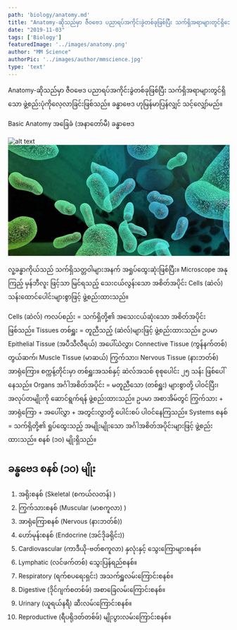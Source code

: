 ```yaml
---
path: 'biology/anatomy.md'
title: "Anatomy-ဆိုသည်မှာ ဇီဝဗေဒ ပညာရပ်အကိုင်းခွဲတစ်ခုဖြစ်ပြီး သက်ရှိအရာများတွင်ရှိသောဖွဲ့စည်းပုံကိုလေ့လာခြင်းဖြစ်သည်။"
date: "2019-11-03"
tags: ['Biology']
featuredImage: '../images/anatomy.png'
author: "MM Science"
authorPic: '../images/author/mmscience.jpg'
type: 'text'
---
```


Anatomy-ဆိုသည်မှာ ဇီဝဗေဒ ပညာရပ်အကိုင်းခွဲတစ်ခုဖြစ်ပြီး သက်ရှိအရာများတွင်ရှိသော
ဖွဲ့စည်းပုံကိုလေ့လာခြင်းဖြစ်သည်။ ခန္ဓာဗေဒ ဟုမြန်မာပြန်လျှင် သင့်လျှော်မည်။

Basic Anatomy အခြေခံ (အနာတော်မီ) ခန္ဓာဗေဒ

![alt text](./images/botany.jpg)
![alt](./biology.jpeg)

လူ့ခန္ဓာကိုယ်သည် သက်ရှိသတ္တဝါများအနက် အရှုပ်ထွေးဆုံးဖြစ်ပြီး။ Microscope အနုကြည့် မှန်ဘီလူး ဖြင့်သာ မြင်ရသည့် သေးငယ်လွန်းသော အစိတ်အပိုင်း Cells (ဆဲလ်) သန်းထောင်ပေါင်းများစွာဖြင့် ဖွဲ့စည်းထားသည်။

Cells (ဆဲလ်) ကလပ်စည်း = သက်ရှိတို့၏ အသေးငယ်ဆုံးသော အစိတ်အပိုင်းဖြစ်သည်။
Tissues တစ်ရှူး = တူညီသည့် (ဆဲလ်)များဖြင့် ဖွဲ့စည်းထားသည်။ ဥပမာ Epithelial Tissue (အပီသီလီရယ်) အပေါ်ယံလွှာ၊ Connective Tissue (ကွန်နက်တစ်) တွယ်ဆက်၊ Muscle Tissue (မာဆယ်) ကြွက်သား၊ Nervous Tissue (နားဘတ်စ်) အာရုံကြော။ စက္ကန့်တိုင်းမှာ တစ်ရှူးအသစ်နှင့် ဆဲလ်အသစ် စုစုပေါင်း ၂၅ သန်း ဖြစ်ပေါ်နေသည်။
Organs အင်္ဂါအစိတ်အပိုင်း = မတူညီသော (တစ်ရှူး) များစွာတို့ ပါဝင်ပြီး၊ အလုပ်တမျိုးကို ဆောင်ရွက်ရန် ဖွဲ့စည်းထားသည်။ ဥပမာ အစာအိမ်တွင် ကြွက်သား + အာရုံကြော + အပေါ်လွှာ + အတွင်းလွှာတို့ ပေါင်းစပ် ပါဝင်နေကြသည်။
Systems စနစ် = သက်ရှိတို့၏ ရှုပ်ထွေးသည့် အမျိုးမျိုးသော အင်္ဂါအစိတ်အပိုင်းများဖြင့် ဖွဲ့စည်း ထားသည်။ စနစ် (၁ဝ) မျိုးရှိသည်။

## ခန္ဓဗေဒ စနစ် (၁ဝ) မျိုး
<ol>
    <li>အရိုးစနစ် (Skeletal (စကယ်လတန်) )</li>
    <li>ကြွက်သားစနစ် (Muscular (မာစကူလာ) )</li>
    <li>အာရုံကြောစနစ် (Nervous (နားဘတ်စ်))</li>
    <li>ဟော်မုန်းစနစ် (Endocrine (အင်ဒိုခရိုင်း))</li>
    <li>Cardiovascular (ကာဒီယို-ဗတ်စကူလာ) နှလုံးနှင့် သွေးကြောများစနစ်။</li>
    <li>Lymphatic (လင်ဖက်တစ်) သွေးပြန်ရည်စနစ်။</li>
    <li>Respiratory (ရက်စပရေးရှင်း) အသက်ရှူလမ်းကြောင်းစနစ်။</li>
    <li>Digestive (ဒိုင်ဂျက်စတစ်ဖ်) အစာခြေလမ်းကြောင်းစနစ်။</li>
    <li>Urinary (ယူရယ်နရီ) ဆီးလမ်းကြောင်းစနစ်။</li>
    <li>Reproductive (ရီပရိုဒတ်တစ်ဖ်) မျိုးပွားလမ်းကြောင်းစနစ်။</li>
</ol>








